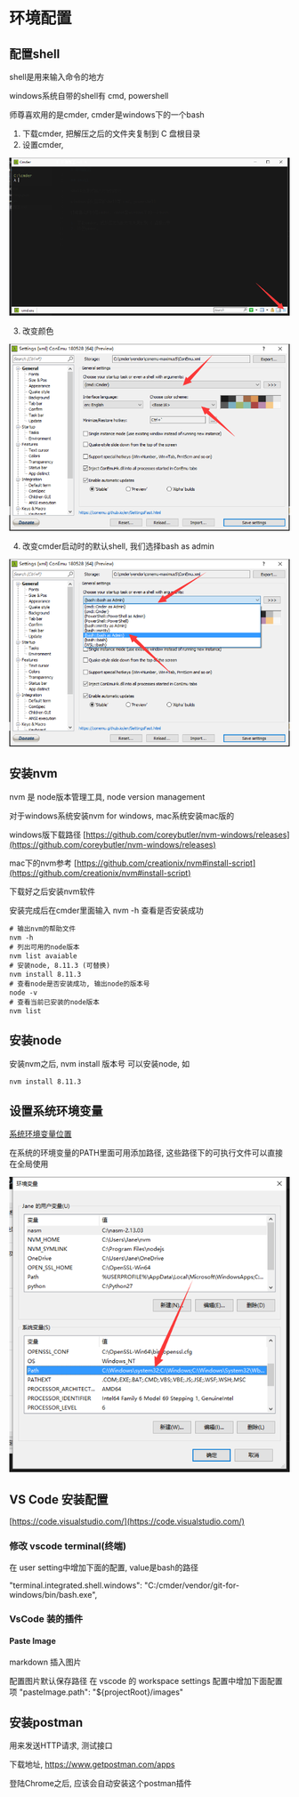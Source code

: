 # 环境配置

## 配置shell

shell是用来输入命令的地方

windows系统自带的shell有 cmd, powershell

师尊喜欢用的是cmder, cmder是windows下的一个bash

1. 下载cmder, 把解压之后的文件夹复制到 C 盘根目录
2. 设置cmder, 

![](images/2018-08-07-23-35-39.png)

3. 改变颜色

![](images/2018-08-07-23-37-07.png)

4. 改变cmder启动时的默认shell, 我们选择bash as admin

![](images/2018-08-07-23-43-46.png)


## 安装nvm

nvm 是 node版本管理工具, node version management

对于windows系统安装nvm for windows, mac系统安装mac版的

windows版下载路径 [https://github.com/coreybutler/nvm-windows/releases](https://github.com/coreybutler/nvm-windows/releases)

mac下的nvm参考 [https://github.com/creationix/nvm#install-script](https://github.com/creationix/nvm#install-script)

下载好之后安装nvm软件

安装完成后在cmder里面输入 nvm -h 查看是否安装成功

```
# 输出nvm的帮助文件
nvm -h 
# 列出可用的node版本
nvm list avaiable
# 安装node, 8.11.3 (可替换)
nvm install 8.11.3 
# 查看node是否安装成功, 输出node的版本号
node -v
# 查看当前已安装的node版本
nvm list

```

## 安装node

安装nvm之后, nvm install 版本号  可以安装node, 如

```
nvm install 8.11.3 
```

## 设置系统环境变量

[系统环境变量位置](https://jingyan.baidu.com/article/b24f6c82cba6dc86bfe5da9f.html)

在系统的环境变量的PATH里面可用添加路径, 这些路径下的可执行文件可以直接在全局使用

![](images/2018-08-08-00-29-10.png)


## VS Code 安装配置

[https://code.visualstudio.com/](https://code.visualstudio.com/)

### 修改 vscode terminal(终端)

在 user setting中增加下面的配置, value是bash的路径

 "terminal.integrated.shell.windows": "C:/cmder/vendor/git-for-windows/bin/bash.exe",


### VsCode 装的插件

#### Paste Image

markdown 插入图片

配置图片默认保存路径
在 vscode 的 workspace settings 配置中增加下面配置项
 "pasteImage.path": "${projectRoot}/images" 

 ## 安装postman

 用来发送HTTP请求, 测试接口

 下载地址, https://www.getpostman.com/apps
 
 登陆Chrome之后, 应该会自动安装这个postman插件











